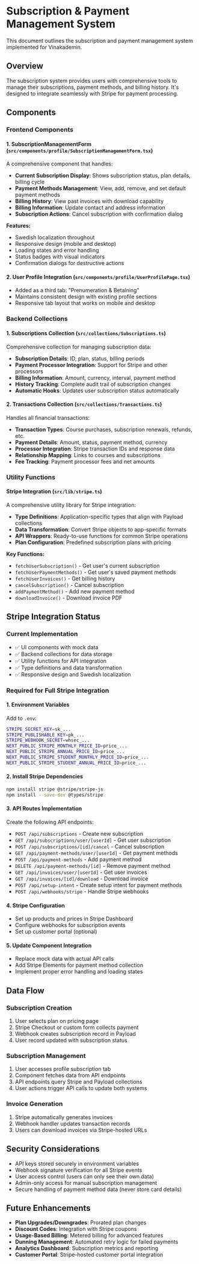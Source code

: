 # Subscription & Payment Management System

This document outlines the subscription and payment management system implemented for Vinakademin.

## Overview

The subscription system provides users with comprehensive tools to manage their subscriptions, payment methods, and billing history. It's designed to integrate seamlessly with Stripe for payment processing.

## Components

### Frontend Components

#### 1. SubscriptionManagementForm (`src/components/profile/SubscriptionManagementForm.tsx`)
A comprehensive component that handles:

- **Current Subscription Display**: Shows subscription status, plan details, billing cycle
- **Payment Methods Management**: View, add, remove, and set default payment methods
- **Billing History**: View past invoices with download capability
- **Billing Information**: Update contact and address information
- **Subscription Actions**: Cancel subscription with confirmation dialog

**Features:**
- Swedish localization throughout
- Responsive design (mobile and desktop)
- Loading states and error handling
- Status badges with visual indicators
- Confirmation dialogs for destructive actions

#### 2. User Profile Integration (`src/components/profile/UserProfilePage.tsx`)
- Added as a third tab: "Prenumeration & Betalning"
- Maintains consistent design with existing profile sections
- Responsive tab layout that works on mobile and desktop

### Backend Collections

#### 1. Subscriptions Collection (`src/collections/Subscriptions.ts`)
Comprehensive collection for managing subscription data:

- **Subscription Details**: ID, plan, status, billing periods
- **Payment Processor Integration**: Support for Stripe and other processors
- **Billing Information**: Amount, currency, interval, payment method
- **History Tracking**: Complete audit trail of subscription changes
- **Automatic Hooks**: Updates user subscription status automatically

#### 2. Transactions Collection (`src/collections/Transactions.ts`)
Handles all financial transactions:

- **Transaction Types**: Course purchases, subscription renewals, refunds, etc.
- **Payment Details**: Amount, status, payment method, currency
- **Processor Integration**: Stripe transaction IDs and response data
- **Relationship Mapping**: Links to courses and subscriptions
- **Fee Tracking**: Payment processor fees and net amounts

### Utility Functions

#### Stripe Integration (`src/lib/stripe.ts`)
A comprehensive utility library for Stripe integration:

- **Type Definitions**: Application-specific types that align with Payload collections
- **Data Transformation**: Convert Stripe objects to app-specific formats
- **API Wrappers**: Ready-to-use functions for common Stripe operations
- **Plan Configuration**: Predefined subscription plans with pricing

**Key Functions:**
- `fetchUserSubscription()` - Get user's current subscription
- `fetchUserPaymentMethods()` - Get user's saved payment methods
- `fetchUserInvoices()` - Get billing history
- `cancelSubscription()` - Cancel subscription
- `addPaymentMethod()` - Add new payment method
- `downloadInvoice()` - Download invoice PDF

## Stripe Integration Status

### Current Implementation
- ✅ UI components with mock data
- ✅ Backend collections for data storage
- ✅ Utility functions for API integration
- ✅ Type definitions and data transformation
- ✅ Responsive design and Swedish localization

### Required for Full Stripe Integration

#### 1. Environment Variables
Add to `.env`:
```bash
STRIPE_SECRET_KEY=sk_...
STRIPE_PUBLISHABLE_KEY=pk_...
STRIPE_WEBHOOK_SECRET=whsec_...
NEXT_PUBLIC_STRIPE_MONTHLY_PRICE_ID=price_...
NEXT_PUBLIC_STRIPE_ANNUAL_PRICE_ID=price_...
NEXT_PUBLIC_STRIPE_STUDENT_MONTHLY_PRICE_ID=price_...
NEXT_PUBLIC_STRIPE_STUDENT_ANNUAL_PRICE_ID=price_...
```

#### 2. Install Stripe Dependencies
```bash
npm install stripe @stripe/stripe-js
npm install --save-dev @types/stripe
```

#### 3. API Routes Implementation
Create the following API endpoints:

- `POST /api/subscriptions` - Create new subscription
- `GET /api/subscriptions/user/[userId]` - Get user subscription
- `POST /api/subscriptions/[id]/cancel` - Cancel subscription
- `GET /api/payment-methods/user/[userId]` - Get payment methods
- `POST /api/payment-methods` - Add payment method
- `DELETE /api/payment-methods/[id]` - Remove payment method
- `GET /api/invoices/user/[userId]` - Get user invoices
- `GET /api/invoices/[id]/download` - Download invoice
- `POST /api/setup-intent` - Create setup intent for payment methods
- `POST /api/webhooks/stripe` - Handle Stripe webhooks

#### 4. Stripe Configuration
- Set up products and prices in Stripe Dashboard
- Configure webhooks for subscription events
- Set up customer portal (optional)

#### 5. Update Component Integration
- Replace mock data with actual API calls
- Add Stripe Elements for payment method collection
- Implement proper error handling and loading states

## Data Flow

### Subscription Creation
1. User selects plan on pricing page
2. Stripe Checkout or custom form collects payment
3. Webhook creates subscription record in Payload
4. User record updated with subscription status

### Subscription Management
1. User accesses profile subscription tab
2. Component fetches data from API endpoints
3. API endpoints query Stripe and Payload collections
4. User actions trigger API calls to update both systems

### Invoice Generation
1. Stripe automatically generates invoices
2. Webhook handler updates transaction records
3. Users can download invoices via Stripe-hosted URLs

## Security Considerations

- API keys stored securely in environment variables
- Webhook signature verification for all Stripe events
- User access control (users can only see their own data)
- Admin-only access for manual subscription management
- Secure handling of payment method data (never store card details)

## Future Enhancements

- **Plan Upgrades/Downgrades**: Prorated plan changes
- **Discount Codes**: Integration with Stripe coupons
- **Usage-Based Billing**: Metered billing for advanced features
- **Dunning Management**: Automated retry logic for failed payments
- **Analytics Dashboard**: Subscription metrics and reporting
- **Customer Portal**: Stripe-hosted customer portal integration 